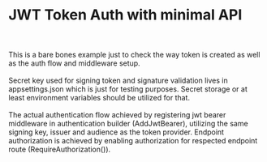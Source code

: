 # JWT Token Auth with minimal API


<br/><br/>
This is a bare bones example just to check the way token is created as well as the auth flow and middleware setup.
<br/><br/>
Secret key used for signing token and signature validation lives in appsettings.json which is just for testing purposes. Secret storage or at least environment variables should be utilized for that.
<br/><br/>
The actual authentication flow achieved by registering jwt bearer middleware in authentication builder (AddJwtBearer), utilizing the same signing key, issuer and audience as the token provider. Endpoint authorization is achieved by enabling authorization for respected endpoint route (RequireAuthorization()).
